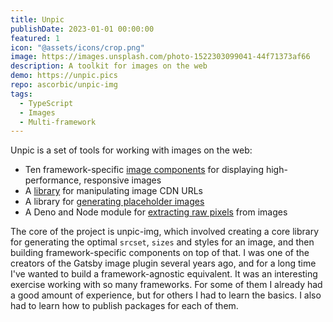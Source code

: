 ```yaml
---
title: Unpic
publishDate: 2023-01-01 00:00:00
featured: 1
icon: "@assets/icons/crop.png"
image: https://images.unsplash.com/photo-1522303099041-44f71373af66
description: A toolkit for images on the web
demo: https://unpic.pics
repo: ascorbic/unpic-img
tags:
  - TypeScript
  - Images
  - Multi-framework
---
```


Unpic is a set of tools for working with images on the web:

- Ten framework-specific [image components](https://unpic.pics/img) for
  displaying high-performance, responsive images
- A [library](https://unpic.pics/lib) for manipulating image CDN URLs
- A library for [generating placeholder images](https://unpic.pics/placeholder)
- A Deno and Node module for [extracting raw pixels](https://unpic.pics/pixels)
  from images

The core of the project is unpic-img, which involved creating a core library for
generating the optimal `srcset`, `sizes` and styles for an image, and then
building framework-specific components on top of that. I was one of the creators
of the Gatsby image plugin several years ago, and for a long time I've wanted to
build a framework-agnostic equivalent. It was an interesting exercise working
with so many frameworks. For some of them I already had a good amount of
experience, but for others I had to learn the basics. I also had to learn how to
publish packages for each of them.
